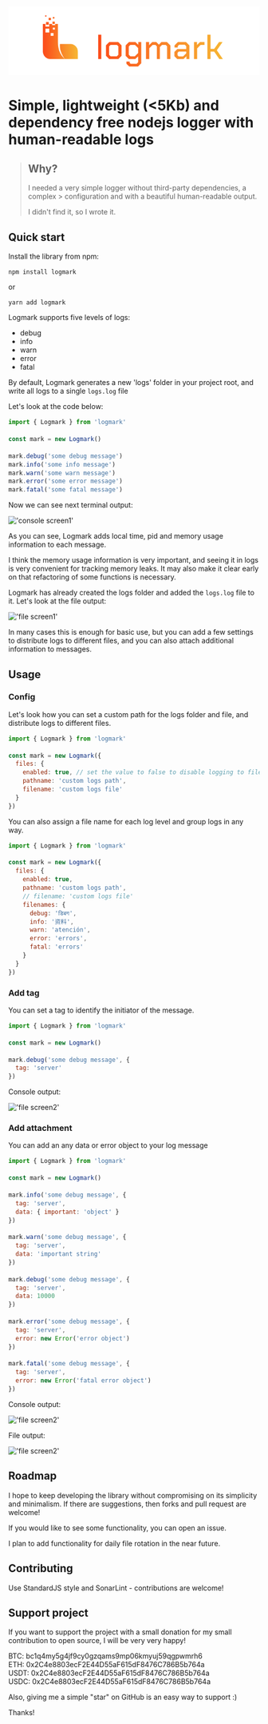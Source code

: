 <p align="center">
  <img src="./docs/img/logmark_primary_color.png" />
</p>

# Simple, lightweight (<5Kb) and dependency free nodejs logger with human-readable logs
> ## Why?
> I needed a very simple logger without third-party dependencies, a complex > configuration and with a beautiful human-readable output. 
>
> I didn't find it, so I wrote it.

## Quick start

Install the library from npm:

``` properties
npm install logmark
```
or
``` properties
yarn add logmark
```
Logmark supports five levels of logs:

- debug
- info
- warn
- error
- fatal

By default, Logmark generates a new 'logs' folder in your project root, and write all logs to a single `logs.log` file

Let's look at the code below:
```javascript
import { Logmark } from 'logmark'

const mark = new Logmark()

mark.debug('some debug message')
mark.info('some info message')
mark.warn('some warn message')
mark.error('some error message')
mark.fatal('some fatal message')
```
Now we can see next terminal output:   

!['console screen1'](./docs/img/console_screen1.png)

As you can see, Logmark adds local time, pid and memory usage information to each message.  

I think the memory usage information is very important, and seeing it in logs is very convenient for tracking memory leaks. It may also make it clear early on that refactoring of some functions is necessary.

Logmark has already created the logs folder and added the `logs.log` file to it.
Let's look at the file output:

!['file screen1'](./docs/img/file_screen1.png)

In many cases this is enough for basic use, but you can add a few settings to distribute logs to different files, and you can also attach additional information to messages.

## Usage

### Config
Let's look how you can set a custom path for the logs folder and file, and distribute logs to different files.

```javascript
import { Logmark } from 'logmark'

const mark = new Logmark({
  files: {
    enabled: true, // set the value to false to disable logging to files
    pathname: 'custom logs path',
    filename: 'custom logs file'
  }
})
```
You can also assign a file name for each log level and group logs in any way.

```javascript
import { Logmark } from 'logmark'

const mark = new Logmark({
  files: {
    enabled: true,
    pathname: 'custom logs path',
    // filename: 'custom logs file'
    filenames: {
      debug: 'डिबग',
      info: '资料',
      warn: 'atención',
      error: 'errors',
      fatal: 'errors'
    }
  }
})
```

### Add tag

You can set a tag to identify the initiator of the message.
```javascript
import { Logmark } from 'logmark'

const mark = new Logmark()

mark.debug('some debug message', {
  tag: 'server'
})
```
Console output:

!['file screen2'](./docs/img/console_screen2.png)
### Add attachment
You can add an any data or error object to your log message

```javascript
import { Logmark } from 'logmark'

const mark = new Logmark()

mark.info('some debug message', {
  tag: 'server',
  data: { important: 'object' }
})

mark.warn('some debug message', {
  tag: 'server',
  data: 'important string'
})

mark.debug('some debug message', {
  tag: 'server',
  data: 10000
})

mark.error('some debug message', {
  tag: 'server',
  error: new Error('error object')
})

mark.fatal('some debug message', {
  tag: 'server',
  error: new Error('fatal error object')
})
```
Console output:

!['file screen2'](./docs/img/console_screen3.png)

File output:

!['file screen2'](./docs/img/file_screen2.png)

## Roadmap

I hope to keep developing the library without compromising on its simplicity and minimalism. If there are suggestions, then forks and pull request are welcome!

If you would like to see some functionality, you can open an issue.

I plan to add functionality for daily file rotation in the near future.

## Contributing

Use StandardJS style and SonarLint - contributions are welcome! 

## Support project

If you want to support the project with a small donation for my small contribution to open source, I will be very very happy!

BTC: bc1q4my5g4jf9cy0gzqams9mp06kmyuj59qgpwmrh6  
ETH: 0x2C4e8803ecF2E44D55aF615dF8476C786B5b764a  
USDT: 0x2C4e8803ecF2E44D55aF615dF8476C786B5b764a  
USDC: 0x2C4e8803ecF2E44D55aF615dF8476C786B5b764a 

Also, giving me a simple "star" on GitHub is an easy way to support :)

Thanks!
